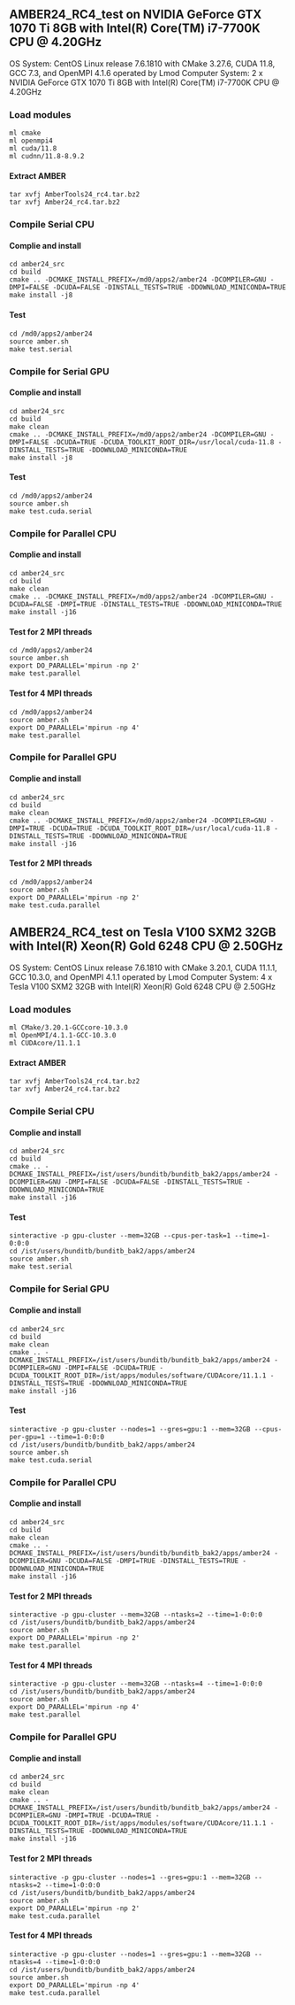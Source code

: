 ## AMBER24_RC4_test on NVIDIA GeForce GTX 1070 Ti 8GB with Intel(R) Core(TM) i7-7700K CPU @ 4.20GHz

OS System: CentOS Linux release 7.6.1810 with CMake 3.27.6, CUDA 11.8, GCC 7.3, and OpenMPI 4.1.6 operated by Lmod
Computer System: 2 x NVIDIA GeForce GTX 1070 Ti 8GB with Intel(R) Core(TM) i7-7700K CPU @ 4.20GHz

### Load modules
```
ml cmake
ml openmpi4
ml cuda/11.8
ml cudnn/11.8-8.9.2
```

#### Extract AMBER
```
tar xvfj AmberTools24_rc4.tar.bz2
tar xvfj Amber24_rc4.tar.bz2 
```

### Compile Serial CPU

#### Complie and install
```
cd amber24_src
cd build
cmake .. -DCMAKE_INSTALL_PREFIX=/md0/apps2/amber24 -DCOMPILER=GNU -DMPI=FALSE -DCUDA=FALSE -DINSTALL_TESTS=TRUE -DDOWNLOAD_MINICONDA=TRUE
make install -j8
```

#### Test
```
cd /md0/apps2/amber24
source amber.sh
make test.serial
```

### Compile for Serial GPU

#### Complie and install
```
cd amber24_src
cd build
make clean
cmake .. -DCMAKE_INSTALL_PREFIX=/md0/apps2/amber24 -DCOMPILER=GNU -DMPI=FALSE -DCUDA=TRUE -DCUDA_TOOLKIT_ROOT_DIR=/usr/local/cuda-11.8 -DINSTALL_TESTS=TRUE -DDOWNLOAD_MINICONDA=TRUE
make install -j8
```

#### Test
```
cd /md0/apps2/amber24
source amber.sh
make test.cuda.serial
```

### Compile for Parallel CPU

#### Complie and install
```
cd amber24_src
cd build
make clean
cmake .. -DCMAKE_INSTALL_PREFIX=/md0/apps2/amber24 -DCOMPILER=GNU -DCUDA=FALSE -DMPI=TRUE -DINSTALL_TESTS=TRUE -DDOWNLOAD_MINICONDA=TRUE
make install -j16
```

#### Test for 2 MPI threads
```
cd /md0/apps2/amber24
source amber.sh
export DO_PARALLEL='mpirun -np 2'
make test.parallel
```

#### Test for 4 MPI threads
```
cd /md0/apps2/amber24
source amber.sh
export DO_PARALLEL='mpirun -np 4'
make test.parallel
```

### Compile for Parallel GPU

#### Complie and install
```
cd amber24_src
cd build
make clean
cmake .. -DCMAKE_INSTALL_PREFIX=/md0/apps2/amber24 -DCOMPILER=GNU -DMPI=TRUE -DCUDA=TRUE -DCUDA_TOOLKIT_ROOT_DIR=/usr/local/cuda-11.8 -DINSTALL_TESTS=TRUE -DDOWNLOAD_MINICONDA=TRUE
make install -j16
```

#### Test for 2 MPI threads
```
cd /md0/apps2/amber24
source amber.sh
export DO_PARALLEL='mpirun -np 2'
make test.cuda.parallel
```

## AMBER24_RC4_test on Tesla V100 SXM2 32GB with Intel(R) Xeon(R) Gold 6248 CPU @ 2.50GHz

OS System: CentOS Linux release 7.6.1810 with CMake 3.20.1, CUDA 11.1.1, GCC 10.3.0, and OpenMPI 4.1.1 operated by Lmod
Computer System: 4 x Tesla V100 SXM2 32GB with Intel(R) Xeon(R) Gold 6248 CPU @ 2.50GHz

### Load modules
```
ml CMake/3.20.1-GCCcore-10.3.0
ml OpenMPI/4.1.1-GCC-10.3.0
ml CUDAcore/11.1.1
```

#### Extract AMBER
```
tar xvfj AmberTools24_rc4.tar.bz2
tar xvfj Amber24_rc4.tar.bz2 
```

### Compile Serial CPU

#### Complie and install
```
cd amber24_src
cd build
cmake .. -DCMAKE_INSTALL_PREFIX=/ist/users/bunditb/bunditb_bak2/apps/amber24 -DCOMPILER=GNU -DMPI=FALSE -DCUDA=FALSE -DINSTALL_TESTS=TRUE -DDOWNLOAD_MINICONDA=TRUE
make install -j16
```

#### Test
```
sinteractive -p gpu-cluster --mem=32GB --cpus-per-task=1 --time=1-0:0:0
cd /ist/users/bunditb/bunditb_bak2/apps/amber24
source amber.sh
make test.serial
```

### Compile for Serial GPU

#### Complie and install
```
cd amber24_src
cd build
make clean
cmake .. -DCMAKE_INSTALL_PREFIX=/ist/users/bunditb/bunditb_bak2/apps/amber24 -DCOMPILER=GNU -DMPI=FALSE -DCUDA=TRUE -DCUDA_TOOLKIT_ROOT_DIR=/ist/apps/modules/software/CUDAcore/11.1.1 -DINSTALL_TESTS=TRUE -DDOWNLOAD_MINICONDA=TRUE
make install -j16
```

#### Test
```
sinteractive -p gpu-cluster --nodes=1 --gres=gpu:1 --mem=32GB --cpus-per-gpu=1 --time=1-0:0:0
cd /ist/users/bunditb/bunditb_bak2/apps/amber24
source amber.sh
make test.cuda.serial
```

### Compile for Parallel CPU

#### Complie and install
```
cd amber24_src
cd build
make clean
cmake .. -DCMAKE_INSTALL_PREFIX=/ist/users/bunditb/bunditb_bak2/apps/amber24 -DCOMPILER=GNU -DCUDA=FALSE -DMPI=TRUE -DINSTALL_TESTS=TRUE -DDOWNLOAD_MINICONDA=TRUE
make install -j16
```

#### Test for 2 MPI threads
```
sinteractive -p gpu-cluster --mem=32GB --ntasks=2 --time=1-0:0:0
cd /ist/users/bunditb/bunditb_bak2/apps/amber24
source amber.sh
export DO_PARALLEL='mpirun -np 2'
make test.parallel
```

#### Test for 4 MPI threads
```
sinteractive -p gpu-cluster --mem=32GB --ntasks=4 --time=1-0:0:0
cd /ist/users/bunditb/bunditb_bak2/apps/amber24
source amber.sh
export DO_PARALLEL='mpirun -np 4'
make test.parallel
```

### Compile for Parallel GPU

#### Complie and install
```
cd amber24_src
cd build
make clean
cmake .. -DCMAKE_INSTALL_PREFIX=/ist/users/bunditb/bunditb_bak2/apps/amber24 -DCOMPILER=GNU -DMPI=TRUE -DCUDA=TRUE -DCUDA_TOOLKIT_ROOT_DIR=/ist/apps/modules/software/CUDAcore/11.1.1 -DINSTALL_TESTS=TRUE -DDOWNLOAD_MINICONDA=TRUE
make install -j16
```

#### Test for 2 MPI threads
```
sinteractive -p gpu-cluster --nodes=1 --gres=gpu:1 --mem=32GB --ntasks=2 --time=1-0:0:0
cd /ist/users/bunditb/bunditb_bak2/apps/amber24
source amber.sh
export DO_PARALLEL='mpirun -np 2'
make test.cuda.parallel
```

#### Test for 4 MPI threads
```
sinteractive -p gpu-cluster --nodes=1 --gres=gpu:1 --mem=32GB --ntasks=4 --time=1-0:0:0
cd /ist/users/bunditb/bunditb_bak2/apps/amber24
source amber.sh
export DO_PARALLEL='mpirun -np 4'
make test.cuda.parallel
```
